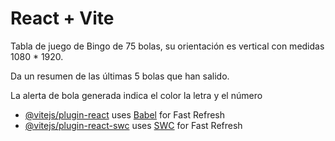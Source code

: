 # React + Vite

Tabla de juego de Bingo de 75 bolas, su orientación es vertical con medidas 1080 * 1920.

Da un resumen de las últimas 5 bolas que han salido.

La alerta de bola generada indica el color la letra y el número

- [@vitejs/plugin-react](https://github.com/vitejs/vite-plugin-react/blob/main/packages/plugin-react/README.md) uses [Babel](https://babeljs.io/) for Fast Refresh
- [@vitejs/plugin-react-swc](https://github.com/vitejs/vite-plugin-react-swc) uses [SWC](https://swc.rs/) for Fast Refresh
